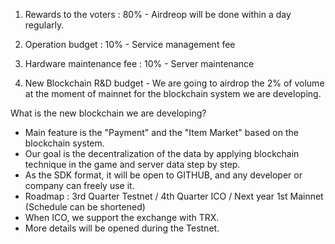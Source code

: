 1) Rewards to the voters : 80% - Airdreop will be done within a day regularly.

2) Operation budget : 10% - Service management fee

3) Hardware maintenance fee : 10% - Server maintenance

4) New Blockchain R&D budget - We are going to airdrop the 2% of volume at the moment of mainnet for the blockchain system we are developing.

What is the new blockchain we are developing?
+ Main feature is the "Payment" and the "Item Market" based on the blockchain system.
+ Our goal is the decentralization of the data by applying blockchain technique in the game and server data step by step. 
+ As the SDK format, it will be open to GITHUB, and any developer or company can freely use it.
+ Roadmap : 
3rd Quarter Testnet / 4th Quarter ICO / Next year 1st Mainnet (Schedule can be shortened) 
+ When ICO, we support the exchange with TRX.
+ More details will be opened during the Testnet.
